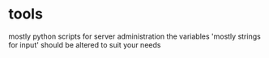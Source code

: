 tools
=====
mostly python scripts for server administration
the variables 'mostly strings for input' should be altered to suit your needs
